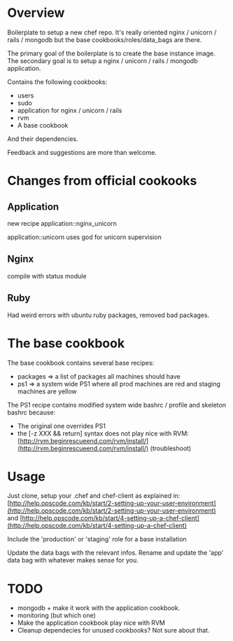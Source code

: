 Overview
========

Boilerplate to setup a new chef repo. It's really oriented nginx / unicorn / rails / mongodb but the base cookbooks/roles/data_bags are there.

The primary goal of the boilerplate is to create the base instance image. The secondary goal is to setup a nginx / unicorn / rails / mongodb application.

Contains the following cookbooks:

 * users
 * sudo
 * application for nginx / unicorn / rails
 * rvm
 * A base cookbook

And their dependencies.

Feedback and suggestions are more than welcome.

Changes from official cookooks
========

Application
--------

new recipe application::nginx_unicorn

application::unicorn uses god for unicorn supervision

Nginx
--------

compile with status module

Ruby
--------

Had weird errors with ubuntu ruby packages, removed bad packages.

The base cookbook
========

The base cookbook contains several base recipes:

* packages => a list of packages all machines should have
* ps1 => a system wide PS1 where all prod machines are red and staging machines are yellow

The PS1 recipe contains modified system wide bashrc / profile and skeleton bashrc because:

* The original one overrides PS1
* the [-z XXX && return] syntax does not play nice with RVM: [http://rvm.beginrescueend.com/rvm/install/](http://rvm.beginrescueend.com/rvm/install/) (troubleshoot)

Usage
========

Just clone, setup your .chef and chef-client as explained in:
[http://help.opscode.com/kb/start/2-setting-up-your-user-environment](http://help.opscode.com/kb/start/2-setting-up-your-user-environment)
and [http://help.opscode.com/kb/start/4-setting-up-a-chef-client](http://help.opscode.com/kb/start/4-setting-up-a-chef-client)

Include the 'production' or 'staging' role for a base installation

Update the data bags with the relevant infos. Rename and update the 'app' data bag with whatever makes sense for you.

TODO
========

* mongodb + make it work with the application cookbook.
* monitoring (but which one)
* Make the application cookbook play nice with RVM
* Cleanup dependecies for unused cookbooks? Not sure about that.